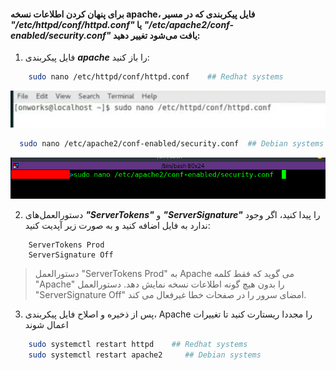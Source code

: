 #### برای پنهان کردن اطلاعات نسخه apache، فایل پیکربندی که در مسیر ***"/etc/httpd/conf/httpd.conf"*** یا ***"/etc/apache2/conf-enabled/security.conf"*** یافت می‌شود تغییر دهید:


1. فایل پیکربندی ***apache*** را باز کنید:                                          
  
```bash
    sudo nano /etc/httpd/conf/httpd.conf    ## Redhat systems
```
  ![](https://github.com/Fire-Null/Security-solutions/blob/main/%D8%B9%D9%85%D9%84%DB%8C%D8%A7%D8%AA%20%D8%A7%D9%86%DA%AF%D8%B4%D8%AA%E2%80%8C%D9%86%DA%AF%D8%A7%D8%B1%DB%8C/Apache/red-path.png)
```bash
  sudo nano /etc/apache2/conf-enabled/security.conf  ## Debian systems
```
  ![](https://github.com/Fire-Null/Security-solutions/blob/main/%D8%B9%D9%85%D9%84%DB%8C%D8%A7%D8%AA%20%D8%A7%D9%86%DA%AF%D8%B4%D8%AA%E2%80%8C%D9%86%DA%AF%D8%A7%D8%B1%DB%8C/Apache/deb-path.png)

2. دستورالعمل‌های ***"ServerTokens"*** و ***"ServerSignature"*** را پیدا کنید، اگر وجود ندارد به فایل اضافه کنید و به صورت زیر آپدیت کنید:

```bahs 
    ServerTokens Prod
    ServerSignature Off
```
> دستورالعمل "ServerTokens Prod" به Apache می گوید که فقط کلمه "Apache" را بدون هیچ گونه اطلاعات نسخه نمایش دهد. دستورالعمل "ServerSignature Off" امضای سرور را در صفحات خطا غیرفعال می کند.

3. پس از ذخیره و اصلاح فایل پیکربندی، Apache را مجددا ریستارت کنید تا تغییرات اعمال شوند

```bash
    sudo systemctl restart httpd    ## Redhat systems
    sudo systemctl restart apache2     ## Debian systems 
```

